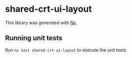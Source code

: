 # shared-crt-ui-layout

This library was generated with [Nx](https://nx.dev).

## Running unit tests

Run `nx test shared-crt-ui-layout` to execute the unit tests.
